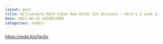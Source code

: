 ```yaml
--- 
layout: post 
title: Billionaire Mark Cuban Now Holds 115 Altcoins – Here's a Look at His Wild Ethereum Wallet | The Daily Hodl 
date: 2021-06-25 1624637896 
categories: reddit 
--- 
```

https://redd.it/o7qy5v